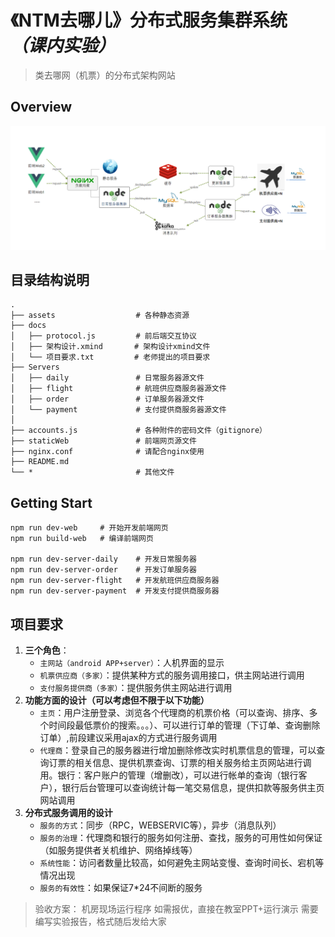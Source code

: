 # 《NTM去哪儿》分布式服务集群系统 *（课内实验）*
 >类去哪网（机票）的分布式架构网站

## Overview
 
![image](https://github.com/Sleaf/DistributedServerTest/blob/master/assets/overview.png)

## 目录结构说明
```
.
├── assets                  # 各种静态资源
├── docs
│   ├── protocol.js         # 前后端交互协议
│   ├── 架构设计.xmind       # 架构设计xmind文件
│   └── 项目要求.txt         # 老师提出的项目要求
├── Servers                 
│   ├── daily               # 日常服务器源文件
│   ├── flight              # 航班供应商服务器源文件
│   ├── order               # 订单服务器源文件
│   └── payment             # 支付提供商服务器源文件
│
├── accounts.js             # 各种附件的密码文件（gitignore）
├── staticWeb               # 前端网页源文件
├── nginx.conf              # 请配合nginx使用
├── README.md
└── *                       # 其他文件
```

## Getting Start
```
npm run dev-web     # 开始开发前端网页
npm run build-web   # 编译前端网页

npm run dev-server-daily    # 开发日常服务器
npm run dev-server-order    # 开发订单服务器
npm run dev-server-flight   # 开发航班供应商服务器
npm run dev-server-payment  # 开发支付提供商服务器
```

## 项目要求
1. **三个角色**：
    - `主网站（android APP+server）`：人机界面的显示
    - `机票供应商（多家）`：提供某种方式的服务调用接口，供主网站进行调用
    - `支付服务提供商（多家）`：提供服务供主网站进行调用
2. **功能方面的设计（可以考虑但不限于以下功能）**
    - `主页`：用户注册登录、浏览各个代理商的机票价格（可以查询、排序、多个时间段最低票价的搜索。。。）、可以进行订单的管理（下订单、查询删除订单）,前段建议采用ajax的方式进行服务调用
    - `代理商`：登录自己的服务器进行增加删除修改实时机票信息的管理，可以查询订票的相关信息、提供机票查询、订票的相关服务给主页网站进行调用。银行：客户账户的管理（增删改），可以进行帐单的查询（银行客户），银行后台管理可以查询统计每一笔交易信息，提供扣款等服务供主页网站调用
3. **分布式服务调用的设计**
    - `服务的方式`：同步（RPC，WEBSERVIC等），异步（消息队列）
    - `服务的治理`：代理商和银行的服务如何注册、查找，服务的可用性如何保证（如服务提供者关机维护、网络掉线等）
    - `系统性能`：访问者数量比较高，如何避免主网站变慢、查询时间长、宕机等情况出现
    - `服务的有效性`：如果保证7*24不间断的服务
  
>验收方案：
机房现场运行程序
如需报优，直接在教室PPT+运行演示
需要编写实验报告，格式随后发给大家



